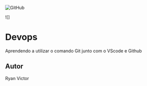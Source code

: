 ![GitHub](https://img.shields.io/github/license/RyaanVictor/senactatuape)

![]
# Devops
Aprendendo a utilizar o comando Git junto com o VScode e Github
## Autor
Ryan Victor
